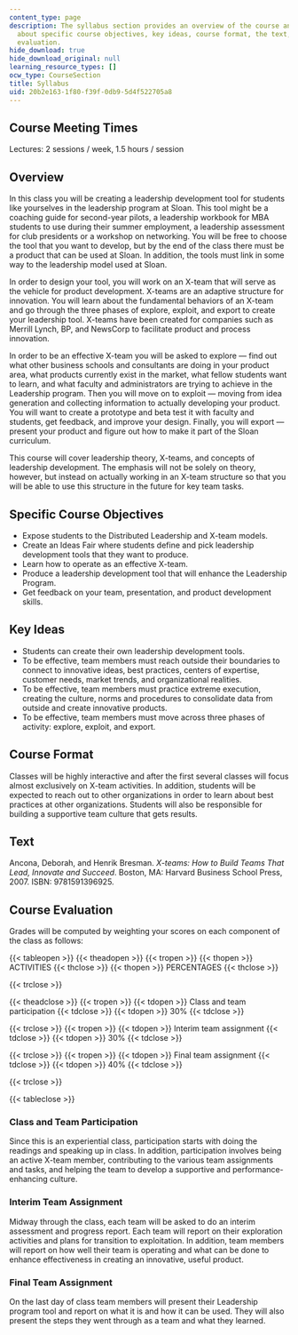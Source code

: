 ```yaml
---
content_type: page
description: The syllabus section provides an overview of the course and information
  about specific course objectives, key ideas, course format, the text, and course
  evaluation.
hide_download: true
hide_download_original: null
learning_resource_types: []
ocw_type: CourseSection
title: Syllabus
uid: 20b2e163-1f80-f39f-0db9-5d4f522705a8
---
```


Course Meeting Times
--------------------

Lectures: 2 sessions / week, 1.5 hours / session

Overview
--------

In this class you will be creating a leadership development tool for students like yourselves in the leadership program at Sloan. This tool might be a coaching guide for second-year pilots, a leadership workbook for MBA students to use during their summer employment, a leadership assessment for club presidents or a workshop on networking. You will be free to choose the tool that you want to develop, but by the end of the class there must be a product that can be used at Sloan. In addition, the tools must link in some way to the leadership model used at Sloan.

In order to design your tool, you will work on an X-team that will serve as the vehicle for product development. X-teams are an adaptive structure for innovation. You will learn about the fundamental behaviors of an X-team and go through the three phases of explore, exploit, and export to create your leadership tool. X-teams have been created for companies such as Merrill Lynch, BP, and NewsCorp to facilitate product and process innovation.

In order to be an effective X-team you will be asked to explore — find out what other business schools and consultants are doing in your product area, what products currently exist in the market, what fellow students want to learn, and what faculty and administrators are trying to achieve in the Leadership program. Then you will move on to exploit — moving from idea generation and collecting information to actually developing your product. You will want to create a prototype and beta test it with faculty and students, get feedback, and improve your design. Finally, you will export — present your product and figure out how to make it part of the Sloan curriculum.

This course will cover leadership theory, X-teams, and concepts of leadership development. The emphasis will not be solely on theory, however, but instead on actually working in an X-team structure so that you will be able to use this structure in the future for key team tasks.

Specific Course Objectives
--------------------------

*   Expose students to the Distributed Leadership and X-team models.
*   Create an Ideas Fair where students define and pick leadership development tools that they want to produce.
*   Learn how to operate as an effective X-team.
*   Produce a leadership development tool that will enhance the Leadership Program.
*   Get feedback on your team, presentation, and product development skills.

Key Ideas
---------

*   Students can create their own leadership development tools.
*   To be effective, team members must reach outside their boundaries to connect to innovative ideas, best practices, centers of expertise, customer needs, market trends, and organizational realities.
*   To be effective, team members must practice extreme execution, creating the culture, norms and procedures to consolidate data from outside and create innovative products.
*   To be effective, team members must move across three phases of activity: explore, exploit, and export.

Course Format
-------------

Classes will be highly interactive and after the first several classes will focus almost exclusively on X-team activities. In addition, students will be expected to reach out to other organizations in order to learn about best practices at other organizations. Students will also be responsible for building a supportive team culture that gets results.

Text
----

Ancona, Deborah, and Henrik Bresman. _X-teams: How to Build Teams That Lead, Innovate and Succeed_. Boston, MA: Harvard Business School Press, 2007. ISBN: 9781591396925.

Course Evaluation
-----------------

Grades will be computed by weighting your scores on each component of the class as follows:

{{< tableopen >}}
{{< theadopen >}}
{{< tropen >}}
{{< thopen >}}
ACTIVITIES
{{< thclose >}}
{{< thopen >}}
PERCENTAGES
{{< thclose >}}

{{< trclose >}}

{{< theadclose >}}
{{< tropen >}}
{{< tdopen >}}
Class and team participation
{{< tdclose >}}
{{< tdopen >}}
30%
{{< tdclose >}}

{{< trclose >}}
{{< tropen >}}
{{< tdopen >}}
Interim team assignment
{{< tdclose >}}
{{< tdopen >}}
30%
{{< tdclose >}}

{{< trclose >}}
{{< tropen >}}
{{< tdopen >}}
Final team assignment
{{< tdclose >}}
{{< tdopen >}}
40%
{{< tdclose >}}

{{< trclose >}}

{{< tableclose >}}

### Class and Team Participation

Since this is an experiential class, participation starts with doing the readings and speaking up in class. In addition, participation involves being an active X-team member, contributing to the various team assignments and tasks, and helping the team to develop a supportive and performance-enhancing culture.

### Interim Team Assignment

Midway through the class, each team will be asked to do an interim assessment and progress report. Each team will report on their exploration activities and plans for transition to exploitation. In addition, team members will report on how well their team is operating and what can be done to enhance effectiveness in creating an innovative, useful product.

### Final Team Assignment

On the last day of class team members will present their Leadership program tool and report on what it is and how it can be used. They will also present the steps they went through as a team and what they learned.